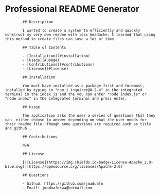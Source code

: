# Professional README Generator

            ## Description
            
            I wanted to create a system to efficiently and quickly construct my very own readme with less headache. I learned that using this method to create files can save a lot of time.
            
            ## Table of Contents
            
            - [Installation](#installation)
            - [Usage](#usage)
            - [Contributions](#contributions)
            - [License](#license)
            
            ## Installation

            You must have installed as a package first and foremost, installed by typing in "npm i inquirer@8.2.4" in the integrated terminal in the index.js and the you can enter "node index.js" or "node index" in the integrated terminal and press enter.
            
            ## Usage
            
            The application asks the user a series of questions that they can  either choose to answer depending on what the user needs for their readme file. Though some questions are required such as title and github.,

            ## Contributions
            
            N/A
            
            ## License
            
            [![License](https://img.shields.io/badge/License-Apache_2.0-blue.svg)](https://opensource.org/licenses/Apache-2.0)

            ## Questions
            
            - Github: https://github.com/jmaduafo
            - Email: jmaduafokwa@hotmail.com

